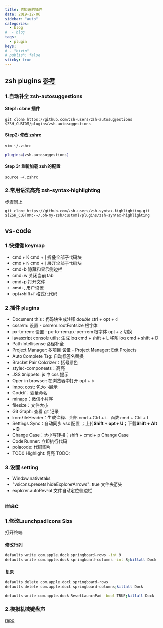 ```yaml
---
title: 你知道的插件
date: 2019-12-06
sidebar: "auto"
categories:
  - blog
#  - blog
tags:
  - plugin
keys:
# - "bixin"
# publish: false
sticky: true
---
```




## zsh plugins [参考](https://segmentfault.com/a/1190000013612471)

### 1.自动补全 zsh-autosuggestions

#### Step1: clone 插件

`git clone https://github.com/zsh-users/zsh-autosuggestions $ZSH_CUSTOM/plugins/zsh-autosuggestions`

#### Step2: 修改 zshrc

```sh
vim ~/.zshrc

plugins=(zsh-autosuggestions)
```

#### Step 3: 重新加载 zsh 的配置

`source ~/.zshrc`

### 2.常用语法高亮 zsh-syntax-highlighting

步骤同上

`git clone https://github.com/zsh-users/zsh-syntax-highlighting.git ${ZSH_CUSTOM:-~/.oh-my-zsh/custom}/plugins/zsh-syntax-highlighting`



## vs-code

### 1.快捷键 keymap

- cmd + K cmd + [ 折叠全部子代码块
- cmd + K cmd + ] 展开全部子代码块
- cmd+b 隐藏和显示侧边栏
- cmd+w 关闭当前 tab
- cmd+p 打开文件
- cmd+, 用户设置
- opt+shift+f 格式化代码

### 2.插件 plugins

- Document this : 代码块生成注释 _double_ ctrl + opt + d
- cssrem: 设置 - cssrem.rootFontsize 根字体
- px-to-rem: 设置 - px-to-rem.px-per-rem 根字体 opt + z 切换
- javascript console utils: 生成 log cmd + shift + L 移除 log cmd + shift + D
- Path Intellisense 路径补全
- Project Manager: 多项目 设置 - Project Manager: Edit Projects
- Auto Complete Tag: 自动标签名替换
- Bracket Pair Colorizer：括号颜色
- styled-components：高亮
- JSS Snippets: js 中 css 提示
- Open in browser: 在浏览器中打开 opt + b
- Impot cost: 包大小展示
- Codelf：变量命名
- minapp：微信小程序
- filesize：文件大小
- Git Graph: 查看 git 记录
- koroFileHeader：生成注释、头部 cmd + Ctrl + i、函数 cmd + Ctrl + t
- Settings Sync：自动同步 vsc 配置 ；上传**Shift + opt + U**；下载**Shift + Alt + D**
- Change Case：大小写转换；shift + cmd + p Change Case
- Code Runner: 立即执行代码
- polacode: 代码图片
- TODO Highlight: 高亮 TODO:

### 3.设置 setting

- Window.nativetabs
- "vsicons.presets.hideExplorerArrows": true 文件夹箭头
- explorer.autoReveal 文件自动定位侧边栏



## mac

### 1.修改Launchpad Icons Size

打开终端

#### 修改行列

```sh
defaults write com.apple.dock springboard-rows -int 9
defaults write com.apple.dock springboard-columns -int 8;killall Dock
```

#### 复原

```sh
defaults delete com.apple.dock springboard-rows
defaults delete com.apple.dock springboard-columns;killall Dock
```

```sh
defaults write com.apple.dock ResetLaunchPad -bool TRUE;killall Dock
```



### 2.模拟机械键盘声

[repo](https://github.com/yingDev/Tickeys)

<br/>
<Valine></Valine>
